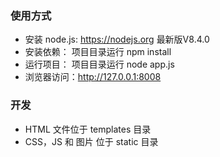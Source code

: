 ### 使用方式
- 安装 node.js: https://nodejs.org 最新版V8.4.0
- 安装依赖： 项目目录运行 npm install
- 运行项目： 项目目录运行 node app.js
- 浏览器访问：http://127.0.0.1:8008

### 开发
- HTML 文件位于 templates 目录
- CSS，JS 和 图片 位于 static 目录

